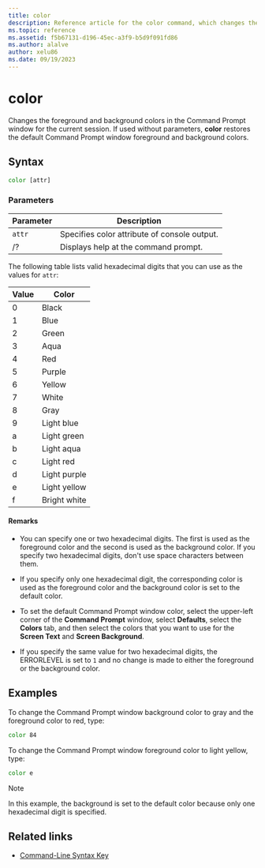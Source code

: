 ```yaml
---
title: color
description: Reference article for the color command, which changes the foreground and background colors in the Command Prompt window for the current session.
ms.topic: reference
ms.assetid: f5b67131-d196-45ec-a3f9-b5d9f091fd86
ms.author: alalve
author: xelu86
ms.date: 09/19/2023
---
```


# color

Changes the foreground and background colors in the Command Prompt window for the current session. If used without parameters, **color** restores the default Command Prompt window foreground and background colors.

## Syntax

```cmd
color [attr]
```

### Parameters

| Parameter | Description |
| --------- | ----------- |
| `attr` | Specifies color attribute of console output. |
| /? | Displays help at the command prompt. |

The following table lists valid hexadecimal digits that you can use as the values for `attr`:

| Value | Color |
| ----- | ----- |
| 0 | Black |
| 1 | Blue |
| 2 | Green |
| 3 | Aqua |
| 4 | Red |
| 5 | Purple |
| 6 | Yellow |
| 7 | White |
| 8 | Gray |
| 9 | Light blue |
| a | Light green |
| b | Light aqua |
| c | Light red |
| d | Light purple |
| e | Light yellow |
| f | Bright white |

#### Remarks

- You can specify one or two hexadecimal digits. The first is used as the foreground color and the second is used as the background color. If you specify two hexadecimal digits, don't use space characters between them.

- If you specify only one hexadecimal digit, the corresponding color is used as the foreground color and the background color is set to the default color.

- To set the default Command Prompt window color, select the upper-left corner of the **Command Prompt** window, select **Defaults**, select the **Colors** tab, and then select the colors that you want to use for the **Screen Text** and **Screen Background**.

- If you specify the same value for two hexadecimal digits, the ERRORLEVEL is set to `1` and no change is made to either the foreground or the background color.

## Examples

To change the Command Prompt window background color to gray and the foreground color to red, type:

```cmd
color 84
```

To change the Command Prompt window foreground color to light yellow, type:

```cmd
color e
```

> [!NOTE]
> In this example, the background is set to the default color because only one hexadecimal digit is specified.

## Related links

- [Command-Line Syntax Key](command-line-syntax-key.md)
